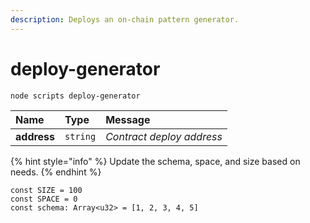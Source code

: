 ```yaml
---
description: Deploys an on-chain pattern generator.
---
```


# deploy-generator

```text
node scripts deploy-generator
```

| Name | Type | Message |
| :--- | :--- | :--- |
| **address** | `string` | _Contract deploy address_ |

{% hint style="info" %}
Update the schema, space, and size based on needs.
{% endhint %}

```text
const SIZE = 100
const SPACE = 0
const schema: Array<u32> = [1, 2, 3, 4, 5]
```



